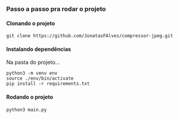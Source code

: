 ### Passo a passo pra rodar o projeto

#### Clonando o projeto

```
git clone https://github.com/JonatasFAlves/compressor-jpeg.git
```

#### Instalando dependências
Na pasta do projeto...

```
python3 -m venv env
source ./env/bin/activate
pip install -r requirements.txt
```

#### Rodando o projeto

```
python3 main.py
```